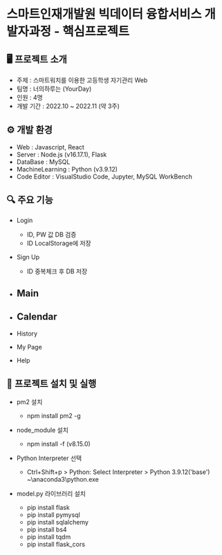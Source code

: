 # 스마트인재개발원 빅데이터 융합서비스 개발자과정 - 핵심프로젝트


## 🖥 프로젝트 소개
- 주제 : 스마트워치를 이용한 고등학생 자기관리 Web
- 팀명 : 너의하루는 (YourDay)
- 인원 : 4명
- 개발 기간 : 2022.10 ~ 2022.11 (약 3주)


## ⚙ 개발 환경
- Web : Javascript, React
- Server : Node.js (v16.17.1), Flask
- DataBase : MySQL
- MachineLearning : Python (v3.9.12)
- Code Editor : VisualStudio Code, Jupyter, MySQL WorkBench


## 🔍 주요 기능
- Login
  - ID, PW 값 DB 검증
  - ID LocalStorage에 저장

- Sign Up
  - ID 중복체크 후 DB 저장

- Main
  - 

- Calendar
  - 

- History
- My Page
- Help


## 🔁 프로젝트 설치 및 실행
- pm2 설치
  - npm install pm2 -g

- node_module 설치
  - npm install -f (v8.15.0)

- Python Interpreter 선택
  - Ctrl+Shift+p > Python: Select Interpreter > Python 3.9.12('base') ~\anaconda3\python.exe

- model.py 라이브러리 설치
  - pip install flask
  - pip install pymysql
  - pip install sqlalchemy
  - pip install bs4
  - pip install tqdm
  - pip install flask_cors 
